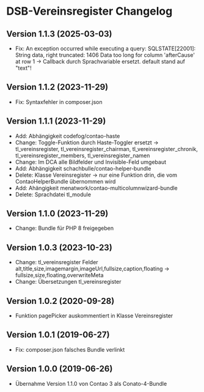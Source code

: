 # DSB-Vereinsregister Changelog

## Version 1.1.3 (2025-03-03)

* Fix: An exception occurred while executing a query: SQLSTATE[22001]: String data, right truncated: 1406 Data too long for column 'afterCause' at row 1 -> Callback durch Sprachvariable ersetzt. default stand auf "text"!

## Version 1.1.2 (2023-11-29)

* Fix: Syntaxfehler in composer.json

## Version 1.1.1 (2023-11-29)

* Add: Abhängigkeit codefog/contao-haste
* Change: Toggle-Funktion durch Haste-Toggler ersetzt -> tl_vereinsregister, tl_vereinsregister_chairman, tl_vereinsregister_chronik, tl_vereinsregister_members, tl_vereinsregister_namen
* Change: Im DCA alle Bildfelder und Invisible-Feld umgebaut
* Add: Abhängigkeit schachbulle/contao-helper-bundle
* Delete: Klasse Vereinsregister -> nur eine Funktion drin, die vom ContaoHelperBundle übernommen wird
* Add: Ahängigkeit menatwork/contao-multicolumnwizard-bundle
* Delete: Sprachdatei tl_module

## Version 1.1.0 (2023-11-29)

* Change: Bundle für PHP 8 freigegeben

## Version 1.0.3 (2023-10-23)

* Change: tl_vereinsregister Felder alt,title,size,imagemargin,imageUrl,fullsize,caption,floating -> fullsize,size,floating,overwriteMeta
* Change: Übersetzungen tl_vereinsregister

## Version 1.0.2 (2020-09-28)

* Funktion pagePicker auskommentiert in Klasse Vereinsregister

## Version 1.0.1 (2019-06-27)

* Fix: composer.json falsches Bundle verlinkt

## Version 1.0.0 (2019-06-26)

* Übernahme Version 1.1.0 von Contao 3 als Conato-4-Bundle
